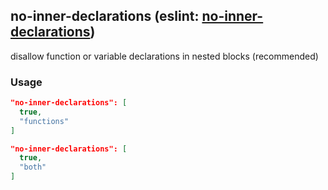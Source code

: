 <!-- Start:AutoDoc:: Modify `src/readme/rules.ts` and run `gulp readme` to update block -->
## no-inner-declarations (eslint: [no-inner-declarations](http://eslint.org/docs/rules/no-inner-declarations))

disallow function or variable declarations in nested blocks (recommended)

### Usage

```json
"no-inner-declarations": [
  true,
  "functions"
]
```

```json
"no-inner-declarations": [
  true,
  "both"
]
```

<!-- End:AutoDoc -->
